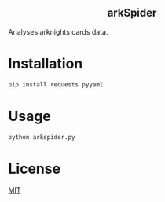 <h2 align="center">
arkSpider
</h2>

Analyses arknights cards data.


# Installation
```bash
pip install requests pyyaml
```

# Usage
```bash
python arkspider.py
```

# License

[MIT](LICENSE)